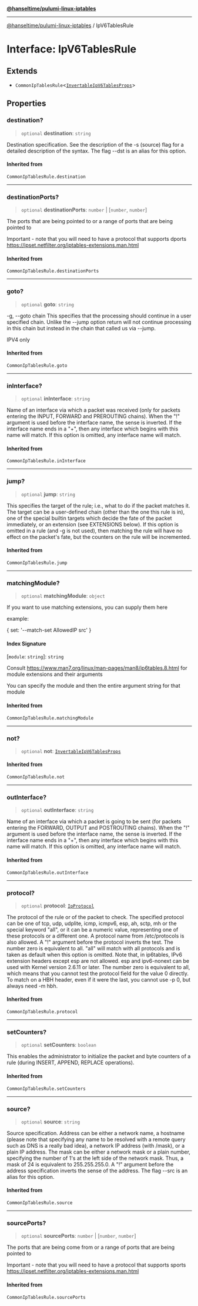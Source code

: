 [**@hanseltime/pulumi-linux-iptables**](../README.md)

***

[@hanseltime/pulumi-linux-iptables](../README.md) / IpV6TablesRule

# Interface: IpV6TablesRule

## Extends

- `CommonIpTablesRule`\<[`InvertableIpV6TablesProps`](InvertableIpV6TablesProps.md)\>

## Properties

### destination?

> `optional` **destination**: `string`

Destination specification. See the description of the -s (source) flag for a detailed description of the syntax. The flag --dst is an alias for this option.

#### Inherited from

`CommonIpTablesRule.destination`

***

### destinationPorts?

> `optional` **destinationPorts**: `number` \| \[`number`, `number`\]

The ports that are being pointed to or a range of ports that are being pointed to

Important - note that you will need to have a protocol that supports dports
https://ipset.netfilter.org/iptables-extensions.man.html

#### Inherited from

`CommonIpTablesRule.destinationPorts`

***

### goto?

> `optional` **goto**: `string`

-g, --goto chain
This specifies that the processing should continue in a user specified chain. Unlike the --jump option return will not continue processing in this chain but instead in the chain that called us via --jump.

IPV4 only

#### Inherited from

`CommonIpTablesRule.goto`

***

### inInterface?

> `optional` **inInterface**: `string`

Name of an interface via which a packet was received (only for packets entering the INPUT, FORWARD and PREROUTING chains). When the "!" argument is used before the interface name, the sense is inverted. If the interface name ends in a "+", then any interface which begins with this name will match. If this option is omitted, any interface name will match.

#### Inherited from

`CommonIpTablesRule.inInterface`

***

### jump?

> `optional` **jump**: `string`

This specifies the target of the rule; i.e., what to do if the packet matches it. The target can be a user-defined chain (other than the one this rule is in), one of the special builtin targets which decide the fate of the packet immediately, or an extension (see EXTENSIONS below). If this option is omitted in a rule (and -g is not used), then matching the rule will have no effect on the packet's fate, but the counters on the rule will be incremented.

#### Inherited from

`CommonIpTablesRule.jump`

***

### matchingModule?

> `optional` **matchingModule**: `object`

If you want to use matching extensions, you can supply them here

example:

{
  set: '--match-set AllowedIP src'
}

#### Index Signature

\[`module`: `string`\]: `string`

Consult https://www.man7.org/linux/man-pages/man8/ip6tables.8.html for module extensions and their arguments

You can specify the module and then the entire argument string for that module

#### Inherited from

`CommonIpTablesRule.matchingModule`

***

### not?

> `optional` **not**: [`InvertableIpV6TablesProps`](InvertableIpV6TablesProps.md)

#### Inherited from

`CommonIpTablesRule.not`

***

### outInterface?

> `optional` **outInterface**: `string`

Name of an interface via which a packet is going to be sent (for packets entering the FORWARD, OUTPUT and POSTROUTING chains). When the "!" argument is used before the interface name, the sense is inverted. If the interface name ends in a "+", then any interface which begins with this name will match. If this option is omitted, any interface name will match.

#### Inherited from

`CommonIpTablesRule.outInterface`

***

### protocol?

> `optional` **protocol**: [`IpProtocol`](../type-aliases/IpProtocol.md)

The protocol of the rule or of the packet to check.  The
specified protocol can be one of tcp, udp, udplite, icmp,
icmpv6, esp, ah, sctp, mh or the special keyword "all", or
it can be a numeric value, representing one of these
protocols or a different one.  A protocol name from
/etc/protocols is also allowed.  A "!" argument before the
protocol inverts the test.  The number zero is equivalent
to all. "all" will match with all protocols and is taken as
default when this option is omitted.  Note that, in
ip6tables, IPv6 extension headers except esp are not
allowed.  esp and ipv6-nonext can be used with Kernel
version 2.6.11 or later.  The number zero is equivalent to
all, which means that you cannot test the protocol field
for the value 0 directly. To match on a HBH header, even if
it were the last, you cannot use -p 0, but always need -m
hbh.

#### Inherited from

`CommonIpTablesRule.protocol`

***

### setCounters?

> `optional` **setCounters**: `boolean`

This enables the administrator to initialize the packet and byte counters of a rule (during INSERT, APPEND, REPLACE operations).

#### Inherited from

`CommonIpTablesRule.setCounters`

***

### source?

> `optional` **source**: `string`

Source specification. Address can be either a network name, a hostname (please note that specifying any name to be resolved with a remote query such as DNS is a really bad idea), a network IP address (with /mask), or a plain IP address. The mask can be either a network mask or a plain number, specifying the number of 1's at the left side of the network mask. Thus, a mask of 24 is equivalent to 255.255.255.0. A "!" argument before the address specification inverts the sense of the address. The flag --src is an alias for this option.

#### Inherited from

`CommonIpTablesRule.source`

***

### sourcePorts?

> `optional` **sourcePorts**: `number` \| \[`number`, `number`\]

The ports that are being come from or a range of ports that are being pointed to

Important - note that you will need to have a protocol that supports sports
https://ipset.netfilter.org/iptables-extensions.man.html

#### Inherited from

`CommonIpTablesRule.sourcePorts`
